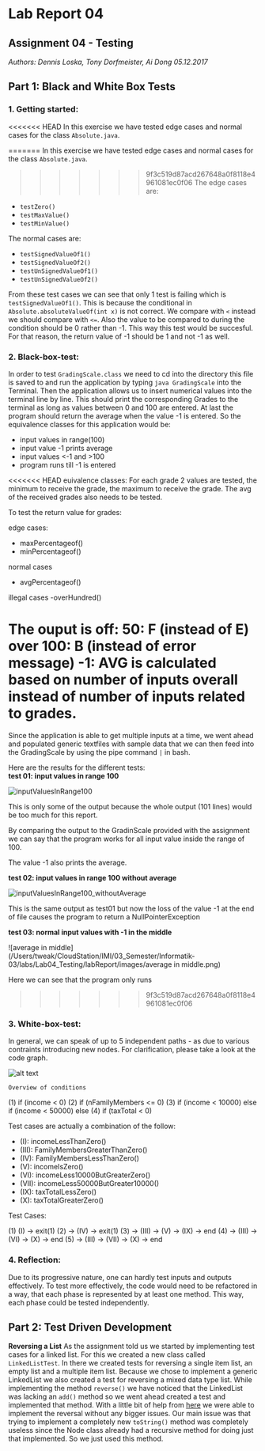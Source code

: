 # Lab Report 04
## Assignment 04 - Testing
_Authors: Dennis Loska, Tony Dorfmeister, Ai Dong 05.12.2017_

## Part 1: Black and White Box Tests

### 1. Getting started:
<<<<<<< HEAD
In this exercise we have tested edge cases and normal cases for the class `Absolute.java`.

=======
In this exercise we have tested edge cases and normal cases for the class `Absolute.java`. <br>
>>>>>>> 9f3c519d87acd267648a0f8118e4961081ec0f06
The edge cases are:
- `testZero()`
- `testMaxValue()`
- `testMinValue()`

The normal cases are:
- `testSignedValueOf1()`
- `testSignedValueOf2()`
- `testUnSignedValueOf1()`
- `testUnSignedValueOf2()`

From these test cases we can see that only 1 test is failing which is `testSignedValueOf1()`.
This is because the conditional in `Absolute.absoluteValueOf(int x)` is not correct. We compare with `<` instead we should compare with `<=`. Also the value to be compared to during the condition should be 0 rather than -1. This way this test would be succesful. For that reason, the return value of -1 should be 1 and not -1 as well. 


### 2. Black-box-test:
In order to test `GradingScale.class` we need to cd into the directory this file is saved to and run the application by typing `java GradingScale` into the Terminal.
Then the application allows us to insert numerical values into the terminal line by line.
This should print the corresponding Grades to the terminal as long as values between 0 and 100 are entered. At last the program should return the average when the value -1 is entered.
So the equivalence classes for this application would be:
- input values in range(100)
- input value -1 prints average
- input values <-1 and >100
- program runs till -1 is entered

<<<<<<< HEAD
euivalence classes:
For each grade 2 values are tested, the minimum to receive the grade, 
the maximum to receive the grade. The avg of the received grades also needs to be tested.

To test the return value for grades:

edge cases:
- maxPercentageof()
- minPercentageof()

normal cases
- avgPercentageof()

illegal cases
-overHundred()

The ouput is off: 
50: F (instead of E)
over 100: B (instead of error message)
-1: AVG is calculated based on number of inputs overall instead of number of inputs related to grades.
=======
Since the application is able to get multiple inputs at a time, we went ahead and populated generic textfiles with sample data that we can then feed into the GradingScale by using the pipe command `|` in bash.

Here are the results for the different tests: <br>
**test 01: input values in range 100**

![inputValuesInRange100](/Users/tweak/CloudStation/IMI/03_Semester/Informatik-03/labs/Lab04_Testing/labReport/images/inputValuesInRange100.png)

This is only some of the output because the whole output (101 lines) would be too much for this report.

By comparing the output to the GradinScale provided with the assignment we can say that the program works for all input value inside the range of 100.

The value -1 also prints the average.



**test 02: input values in range 100 without average**

![inputValuesInRange100_withoutAverage](/Users/tweak/CloudStation/IMI/03_Semester/Informatik-03/labs/Lab04_Testing/labReport/images/inputValuesInRange100_withoutAverage.png)

This is the same output as test01 but now the loss of the value -1 at the end of file causes the program to return a NullPointerException



**test 03: normal input values with -1 in the middle**

![average in middle](/Users/tweak/CloudStation/IMI/03_Semester/Informatik-03/labs/Lab04_Testing/labReport/images/average in middle.png)

Here we can see that the program only runs 
>>>>>>> 9f3c519d87acd267648a0f8118e4961081ec0f06

### 3. White-box-test:

In general, we can speak of up to 5 independent paths - as due to various contraints introducing new nodes.
For clarification, please take a look at the code graph. 

![alt text](https://web.whatsapp.com/8e6e5a11-0dae-4249-9b35-b1edcf8cc023)

	Overview of conditions
(1)	if (income < 0)
(2)	if (nFamilyMembers <= 0)
(3)	 if (income < 10000)
	else if (income < 50000)
	else
(4)	if (taxTotal < 0)

Test cases are actually a combination of the follow:

- (I): incomeLessThanZero()
- (III): FamilyMembersGreaterThanZero()
- (IV): FamilyMembersLessThanZero()
- (V): incomeIsZero()
- (VI): incomeLess10000ButGreaterZero()
- (VII): incomeLess50000ButGreater10000()
- (IX): taxTotalLessZero()
- (X): taxTotalGreaterZero()

Test Cases:

(1) (I) -> exit(1)
(2) -> (IV) -> exit(1)
(3) -> (III) -> (V)  -> (IX) -> end
(4) -> (III) -> (VI) -> (X) -> end 
(5) -> (III) -> (VII) -> (X) -> end 

### 4. Reflection:
Due to its progressive nature, one can hardly test inputs and outputs effectively. To test more effectively, the code would need to be refactored in a way, that each phase is represented by at least one method. This way, each phase could be tested independently.

## Part 2: Test Driven Development
**Reversing a List**
As the assignment told us we started by implementing test cases for a linked list.
For this we created a new class called `LinkedListTest`.
In there we created tests for reversing a single item list, an empty list and a multiple item list.
Because we chose to implement a generic LinkedList we also created a test for reversing a mixed data type list.
While implementing the method `reverse()` we have noticed that the LinkedList was lacking an `add()` method so we went ahead created a test and implemented that method.
With a little bit of help from [here](http://www.geeksforgeeks.org/reverse-a-linked-list/) we were able to implement the reversal without any bigger issues.
Our main issue was that trying to implement a completely new `toString()` method was completely useless since the Node class already had a recursive method for doing just that implemented. So we just used this method.
  


